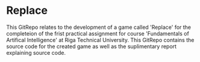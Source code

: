 # Replace
This GitRepo relates to the development of a game called 'Replace' for the completeion of the frist practical assignment for course 'Fundamentals of Artifical Intelligence' at Riga Technical University.
This GitRepo contains the source code for the created game as well as the suplimentary report explaining source code. 
